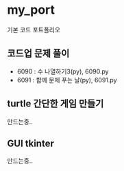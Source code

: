 # my_port
기본 코드 포트폴리오

## 코드업 문제 풀이
- 6090 : 수 나열하기3(py), 6090.py
- 6091 : 함께 문제 푸는 날(py), 6091.py
## turtle 간단한 게임 만들기
만드는중..

## GUI tkinter
만드는중..
